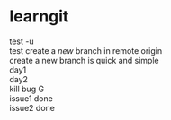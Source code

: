 # learngit

test -u  
test create a *new* branch in remote origin  
create a new branch is quick and simple  
day1  
day2  
kill bug G  
issue1 done  
issue2 done
